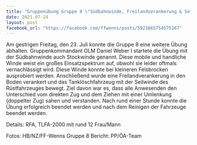 ```yaml
---
title: "Gruppenübung Gruppe 8 \"Südbahnwinde, Freilandverankerung & Seilwinde\""
date: 2021-07-24
layout: post
facebook_url: "https://facebook.com/ffwenns/posts/5921665754575167"
---
```


Am gestrigen Freitag, den 23. Juli konnte die Gruppe 8 eine weitere Übung abhalten. Gruppenkommandant OLM Daniel Weber I startete die Übung mit der Südbahnwinde auch Stockwinde genannt. Diese mobile und handliche Winde weist ein großes Einsatzspektrum auf, obwohl sie leider oftmals vernachlässigt wird. Diese Winde konnte bei kleineren Felsbrocken ausprobiert werden. Anschließend wurde eine Freilandverankerung in den Boden verankert und das Tanklöschfahrzeug mit der Seilwinde des Rüstfahrzeuges bewegt. Ziel davon war es, dass alle Anwesenden den Unterschied vom direkten Zug und dem Ziehen mit einer Umlenkung (doppelter Zug) sahen und verstanden. Nach rund einer Stunde konnte die Übung erfolgreich beendet werden und nach dem Reinigen der Fahrzeuge beendet werden.

Details:
RFA, TLFA-2000 mit rund 12 Frau/Mann 

Fotos: HB/NZ/FF-Wenns Gruppe 8
Bericht: PP/ÖA-Team